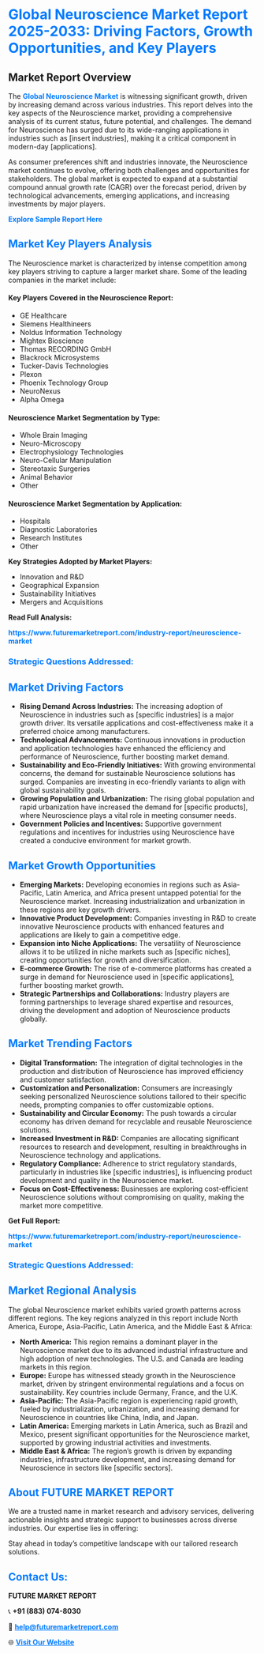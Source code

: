<h1 style="color: #007BFF;">Global Neuroscience Market Report 2025-2033: Driving Factors, Growth Opportunities, and Key Players</h1>

<section id="overview">
<h2>Market Report Overview</h2>
<p>The <a href="https://www.futuremarketreport.com/industry-report/neuroscience-market" style="color: #007BFF; text-decoration: none;"><strong>Global Neuroscience Market</strong></a> is witnessing significant growth, driven by increasing demand across various industries. This report delves into the key aspects of the Neuroscience market, providing a comprehensive analysis of its current status, future potential, and challenges. The demand for Neuroscience has surged due to its wide-ranging applications in industries such as [insert industries], making it a critical component in modern-day [applications].</p>
<p>As consumer preferences shift and industries innovate, the Neuroscience market continues to evolve, offering both challenges and opportunities for stakeholders. The global market is expected to expand at a substantial compound annual growth rate (CAGR) over the forecast period, driven by technological advancements, emerging applications, and increasing investments by major players.</p>
</section>

<section id="overview">
<p><a href="https://www.futuremarketreport.com/request-sample/reportId=28413" style="color: #007BFF; text-decoration: none;"><strong>Explore Sample Report Here</strong></a></p>
</section>

<section id="key-players">
<h2 style="color: #007BFF;">Market Key Players Analysis</h2>
<p>The Neuroscience market is characterized by intense competition among key players striving to capture a larger market share. Some of the leading companies in the market include:</p>
<h4>Key Players Covered in the Neuroscience Report:</h4>
<ul><li>GE Healthcare</li><li>Siemens Healthineers</li><li>Noldus Information Technology</li><li>Mightex Bioscience</li><li>Thomas RECORDING GmbH</li><li>Blackrock Microsystems</li><li>Tucker-Davis Technologies</li><li>Plexon</li><li>Phoenix Technology Group</li><li>NeuroNexus</li><li>Alpha Omega</li></ul>
<h4>Neuroscience Market Segmentation by Type:</h4>
<ul><li>Whole Brain Imaging</li><li>Neuro-Microscopy</li><li>Electrophysiology Technologies</li><li>Neuro-Cellular Manipulation</li><li>Stereotaxic Surgeries</li><li>Animal Behavior</li><li>Other</li></ul>

<h4>Neuroscience Market Segmentation by Application:</h4>
<ul><li>Hospitals</li><li>Diagnostic Laboratories</li><li>Research Institutes</li><li>Other</li></ul>
<p><strong>Key Strategies Adopted by Market Players:</strong></p>
<ul>
<li>Innovation and R&D</li>
<li>Geographical Expansion</li>
<li>Sustainability Initiatives</li>
<li>Mergers and Acquisitions</li>
</ul>
</section>

<section>
<p><strong>Read Full Analysis: </strong></p><a href="https://www.futuremarketreport.com/industry-report/neuroscience-market" style="color: #007BFF; text-decoration: none;"><strong>https://www.futuremarketreport.com/industry-report/neuroscience-market</strong></a>
<h3 style="color: #007BFF;">Strategic Questions Addressed:</h3>
</section>

<section id="driving-factors">
<h2 style="color: #007BFF;">Market Driving Factors</h2>
<ul>
<li><strong>Rising Demand Across Industries:</strong> The increasing adoption of Neuroscience in industries such as [specific industries] is a major growth driver. Its versatile applications and cost-effectiveness make it a preferred choice among manufacturers.</li>
<li><strong>Technological Advancements:</strong> Continuous innovations in production and application technologies have enhanced the efficiency and performance of Neuroscience, further boosting market demand.</li>
<li><strong>Sustainability and Eco-Friendly Initiatives:</strong> With growing environmental concerns, the demand for sustainable Neuroscience solutions has surged. Companies are investing in eco-friendly variants to align with global sustainability goals.</li>
<li><strong>Growing Population and Urbanization:</strong> The rising global population and rapid urbanization have increased the demand for [specific products], where Neuroscience plays a vital role in meeting consumer needs.</li>
<li><strong>Government Policies and Incentives:</strong> Supportive government regulations and incentives for industries using Neuroscience have created a conducive environment for market growth.</li>
</ul>
</section>

<section id="growth-opportunities">
<h2 style="color: #007BFF;">Market Growth Opportunities</h2>
<ul>
<li><strong>Emerging Markets:</strong> Developing economies in regions such as Asia-Pacific, Latin America, and Africa present untapped potential for the Neuroscience market. Increasing industrialization and urbanization in these regions are key growth drivers.</li>
<li><strong>Innovative Product Development:</strong> Companies investing in R&D to create innovative Neuroscience products with enhanced features and applications are likely to gain a competitive edge.</li>
<li><strong>Expansion into Niche Applications:</strong> The versatility of Neuroscience allows it to be utilized in niche markets such as [specific niches], creating opportunities for growth and diversification.</li>
<li><strong>E-commerce Growth:</strong> The rise of e-commerce platforms has created a surge in demand for Neuroscience used in [specific applications], further boosting market growth.</li>
<li><strong>Strategic Partnerships and Collaborations:</strong> Industry players are forming partnerships to leverage shared expertise and resources, driving the development and adoption of Neuroscience products globally.</li>
</ul>
</section>

<section id="trending-factors">
<h2 style="color: #007BFF;">Market Trending Factors</h2>
<ul>
<li><strong>Digital Transformation:</strong> The integration of digital technologies in the production and distribution of Neuroscience has improved efficiency and customer satisfaction.</li>
<li><strong>Customization and Personalization:</strong> Consumers are increasingly seeking personalized Neuroscience solutions tailored to their specific needs, prompting companies to offer customizable options.</li>
<li><strong>Sustainability and Circular Economy:</strong> The push towards a circular economy has driven demand for recyclable and reusable Neuroscience solutions.</li>
<li><strong>Increased Investment in R&D:</strong> Companies are allocating significant resources to research and development, resulting in breakthroughs in Neuroscience technology and applications.</li>
<li><strong>Regulatory Compliance:</strong> Adherence to strict regulatory standards, particularly in industries like [specific industries], is influencing product development and quality in the Neuroscience market.</li>
<li><strong>Focus on Cost-Effectiveness:</strong> Businesses are exploring cost-efficient Neuroscience solutions without compromising on quality, making the market more competitive.</li>
</ul>
</section>

<section>
<p><strong>Get Full Report: </strong></p><a href="https://www.futuremarketreport.com/industry-report/neuroscience-market" style="color: #007BFF; text-decoration: none;"><strong>https://www.futuremarketreport.com/industry-report/neuroscience-market</strong></a>
<h3 style="color: #007BFF;">Strategic Questions Addressed:</h3>
</section>


<section id="regional-analysis">
<h2 style="color: #007BFF;">Market Regional Analysis</h2>
<p>The global Neuroscience market exhibits varied growth patterns across different regions. The key regions analyzed in this report include North America, Europe, Asia-Pacific, Latin America, and the Middle East & Africa:</p>
<ul>
<li><strong>North America:</strong> This region remains a dominant player in the Neuroscience market due to its advanced industrial infrastructure and high adoption of new technologies. The U.S. and Canada are leading markets in this region.</li>
<li><strong>Europe:</strong> Europe has witnessed steady growth in the Neuroscience market, driven by stringent environmental regulations and a focus on sustainability. Key countries include Germany, France, and the U.K.</li>
<li><strong>Asia-Pacific:</strong> The Asia-Pacific region is experiencing rapid growth, fueled by industrialization, urbanization, and increasing demand for Neuroscience in countries like China, India, and Japan.</li>
<li><strong>Latin America:</strong> Emerging markets in Latin America, such as Brazil and Mexico, present significant opportunities for the Neuroscience market, supported by growing industrial activities and investments.</li>
<li><strong>Middle East & Africa:</strong> The region’s growth is driven by expanding industries, infrastructure development, and increasing demand for Neuroscience in sectors like [specific sectors].</li>
</ul>
</section>

<footer>
<h2 style="color: #007BFF;">About FUTURE MARKET REPORT</h2>
<p>We are a trusted name in market research and advisory services, delivering actionable insights and strategic support to businesses across diverse industries. Our expertise lies in offering:</p>

<p>Stay ahead in today’s competitive landscape with our tailored research solutions.</p>

<h2 style="color: #007BFF;">Contact Us:</h2>
<p><strong>FUTURE MARKET REPORT</strong></p>
<p>📞 <strong>+91 (883) 074-8030</strong></p>
<p>📧 <strong><a href="mailto:help@futuremarketreport.com" style="color: #007BFF;">help@futuremarketreport.com</a></strong></p>
<p>🌐 <strong><a href="https://www.futuremarketreport.com/" style="color: #007BFF;">Visit Our Website</a></strong></p>
</footer>